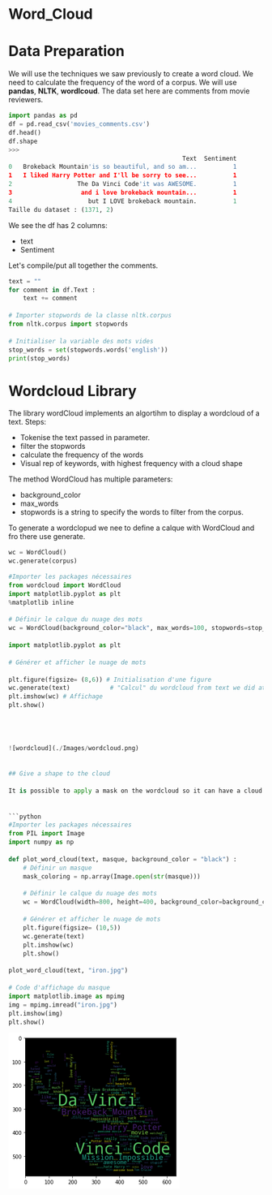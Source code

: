 # Word_Cloud

# Data Preparation

We will use the techniques we saw previously to create a word cloud. We need to calculate the frequency of the word of a corpus. We will use **pandas**, **NLTK**, **wordlcoud**.
The data set here are comments from movie reviewers.

```python
import pandas as pd
df = pd.read_csv('movies_comments.csv')
df.head()
df.shape
>>>
                                                Text  Sentiment
0   Brokeback Mountain'is so beautiful, and so am...          1
1   I liked Harry Potter and I'll be sorry to see...          1
2                  The Da Vinci Code'it was AWESOME.          1
3                   and i love brokeback mountain...          1
4                     but I LOVE brokeback mountain.          1
Taille du dataset : (1371, 2)


```

We see the df has 2 columns:
- text
- Sentiment


Let's compile/put all together the comments.
```python
text = ""
for comment in df.Text : 
    text += comment

# Importer stopwords de la classe nltk.corpus
from nltk.corpus import stopwords

# Initialiser la variable des mots vides
stop_words = set(stopwords.words('english'))
print(stop_words)

```


# Wordcloud Library

The library wordCloud implements an algortihm  to display a wordcloud of a text.
Steps:
- Tokenise the text passed in parameter.
- filter the stopwords
- calculate the frequency of the words
- Visual rep of keywords, with highest frequency with a cloud shape

The method WordCloud has multiple parameters:
- background_color
- max_words
- stopwords is a string to specify the words to filter from the corpus.

To generate a wordclopud we nee to define a calque with WordCloud and fro there use generate.
```python
wc = WordCloud()
wc.generate(corpus)
```



```python
#Importer les packages nécessaires
from wordcloud import WordCloud
import matplotlib.pyplot as plt
%matplotlib inline

# Définir le calque du nuage des mots
wc = WordCloud(background_color="black", max_words=100, stopwords=stop_words, max_font_size=50, random_state=42)

import matplotlib.pyplot as plt 

# Générer et afficher le nuage de mots

plt.figure(figsize= (8,6)) # Initialisation d'une figure
wc.generate(text)           # "Calcul" du wordcloud from text we did at the beginning.
plt.imshow(wc) # Affichage
plt.show()




![wordcloud](./Images/wordcloud.png)


## Give a shape to the cloud

It is possible to apply a mask on the wordcloud so it can have a cloud shape.


```python
#Importer les packages nécessaires
from PIL import Image
import numpy as np

def plot_word_cloud(text, masque, background_color = "black") :
    # Définir un masque
    mask_coloring = np.array(Image.open(str(masque)))

    # Définir le calque du nuage des mots
    wc = WordCloud(width=800, height=400, background_color=background_color, max_words=200, stopwords=stop_words, mask = mask_coloring, max_font_size=70, random_state=42)

    # Générer et afficher le nuage de mots
    plt.figure(figsize= (10,5))
    wc.generate(text)
    plt.imshow(wc)
    plt.show()

plot_word_cloud(text, "iron.jpg")

# Code d'affichage du masque
import matplotlib.image as mpimg
img = mpimg.imread("iron.jpg")
plt.imshow(img)
plt.show()
```

![glove_shape](./Images/glove_shape.png)
